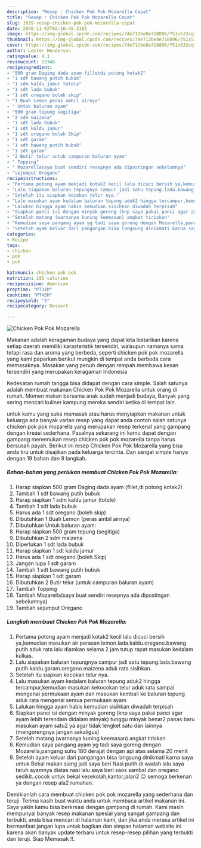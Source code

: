 ```yaml
---
description: "Resep : Chicken Pok Pok Mozarella Cepat"
title: "Resep : Chicken Pok Pok Mozarella Cepat"
slug: 1639-resep-chicken-pok-pok-mozarella-cepat
date: 2020-11-02T02:16:49.318Z
image: https://img-global.cpcdn.com/recipes/74e712be8e718896/751x532cq70/chicken-pok-pok-mozarella-foto-resep-utama.jpg
thumbnail: https://img-global.cpcdn.com/recipes/74e712be8e718896/751x532cq70/chicken-pok-pok-mozarella-foto-resep-utama.jpg
cover: https://img-global.cpcdn.com/recipes/74e712be8e718896/751x532cq70/chicken-pok-pok-mozarella-foto-resep-utama.jpg
author: Lester Henderson
ratingvalue: 4.1
reviewcount: 13348
recipeingredient:
- "500 gram Daging dada ayam filletdi potong kotak2"
- "1 sdt bawang putih bubuk"
- "1 sdm kaldu jamur totole"
- "1 sdt lada bubuk"
- "1 sdt oregano boleh skip"
- "1 Buah Lemon peras ambil airnya"
- " Untuk baluran ayam"
- "500 gram tepung segitiga"
- "2 sdm maizena"
- "1 sdt lada bubuk"
- "1 sdt kaldu jamur"
- "1 sdt oregano boleh Skip"
- "1 sdt garam"
- "1 sdt bawang putih bubuk"
- "1 sdt garam"
- "2 Butir telur untuk campuran baluran ayam"
- " Topping"
- " Mozarellasaya buat sendiri resepnya ada dipostingan sebelumnya"
- "sejumput Oregano"
recipeinstructions:
- "Pertama potong ayam menjadi kotak2 kecil lalu dicuci bersih ya,kemudian masukan air perasan lemon.lada.kaldu.oregano.bawang putih aduk rata lalu diamkan selama 2 jam tutup rapat masukan kedalam kulkas."
- "Lalu siapakan baluran tepungnya campur jadi satu tepung.lada.bawang putih.kaldu.garam.oregano.maizena aduk rata sisihkan."
- "Setelah itu siapkan kocokan telur nya."
- "Lalu masukan ayam kedalam baluran tepung aduk2 hingga tercampur,kemudian masukan kekocokan telur aduk rata sampai mengenai permukaan ayam dan masukan kembali ke baluran tepung aduk rata mengenai semua permukaan ayam"
- "Lalukan hingga ayam habis kemudian sisihkan diwadah terpisah"
- "Siapkan panci isi dengan minyak goreng (knp saya pakai panci agar ayam lebih terendam didalam minyak) tunggu minyak benar2 panas baru masukan ayam satu2 ya agar tidak lengket satu dan lainnya (mengorengnya jangan sekaligus)"
- "Setelah matang (warnanya kuning keemasan) angkat tiriskan"
- "Kemudian saya pangang ayam yg tadi saya goreng dengan Mozarella,pangang suhu 180 derajat dengan api atas selama 20 menit"
- "Setelah ayam keluar dari pangangan bisa langsung dinikmati karna saya untuk Bekal makan siang jadi saya beri Nasi putih di wadah lalu saya taruh ayamnya diatas nasi lalu saya beri saos sambal dan oregano sedikit..cocok untuk bekal kesekolah,kantor,jalan2 😉 semoga berkenan ya dengan resep ala2 rumahan."
categories:
- Recipe
tags:
- chicken
- pok
- pok

katakunci: chicken pok pok 
nutrition: 195 calories
recipecuisine: American
preptime: "PT31M"
cooktime: "PT45M"
recipeyield: "3"
recipecategory: Dessert

---
```



![Chicken Pok Pok Mozarella](https://img-global.cpcdn.com/recipes/74e712be8e718896/751x532cq70/chicken-pok-pok-mozarella-foto-resep-utama.jpg)

Makanan adalah keragaman budaya yang dapat kita lestarikan karena setiap daerah memiliki karasteristik tersendiri, walaupun namanya sama tetapi rasa dan aroma yang berbeda, seperti chicken pok pok mozarella yang kami paparkan berikut mungkin di tempat anda berbeda cara memasaknya. Masakan yang penuh dengan rempah membawa kesan tersendiri yang merupakan keragaman Indonesia



Kedekatan rumah tangga bisa didapat dengan cara simple. Salah satunya adalah membuat makanan Chicken Pok Pok Mozarella untuk orang di rumah. Momen makan bersama anak sudah menjadi budaya, Banyak yang sering mencari kuliner kampung mereka sendiri ketika di tempat lain.

untuk kamu yang suka memasak atau harus menyiapkan makanan untuk keluarga ada banyak varian resep yang dapat anda contoh salah satunya chicken pok pok mozarella yang merupakan resep terkenal yang gampang dengan kreasi sederhana. Pasalnya sekarang ini kamu dapat dengan gampang menemukan resep chicken pok pok mozarella tanpa harus bersusah payah.
Berikut ini resep Chicken Pok Pok Mozarella yang bisa anda tiru untuk disajikan pada keluarga tercinta. Dan sangat simple hanya dengan 19 bahan dan 9 langkah.


<!--inarticleads1-->

##### Bahan-bahan yang perlukan membuat Chicken Pok Pok Mozarella:

1. Harap siapkan 500 gram Daging dada ayam (fillet,di potong kotak2)
1. Tambah 1 sdt bawang putih bubuk
1. Harap siapkan 1 sdm kaldu jamur (totole)
1. Tambah 1 sdt lada bubuk
1. Harus ada 1 sdt oregano (boleh skip)
1. Dibutuhkan 1 Buah Lemon (peras ambil airnya)
1. Dibutuhkan  Untuk baluran ayam:
1. Harap siapkan 500 gram tepung (segitiga)
1. Dibutuhkan 2 sdm maizena
1. Diperlukan 1 sdt lada bubuk
1. Harap siapkan 1 sdt kaldu jamur
1. Harus ada 1 sdt oregano (boleh Skip)
1. Jangan lupa 1 sdt garam
1. Tambah 1 sdt bawang putih bubuk
1. Harap siapkan 1 sdt garam
1. Dibutuhkan 2 Butir telur (untuk campuran baluran ayam)
1. Tambah  Topping
1. Tambah  Mozarella(saya buat sendiri resepnya ada dipostingan sebelumnya)
1. Tambah sejumput Oregano




<!--inarticleads2-->

##### Langkah membuat  Chicken Pok Pok Mozarella:

1. Pertama potong ayam menjadi kotak2 kecil lalu dicuci bersih ya,kemudian masukan air perasan lemon.lada.kaldu.oregano.bawang putih aduk rata lalu diamkan selama 2 jam tutup rapat masukan kedalam kulkas.
1. Lalu siapakan baluran tepungnya campur jadi satu tepung.lada.bawang putih.kaldu.garam.oregano.maizena aduk rata sisihkan.
1. Setelah itu siapkan kocokan telur nya.
1. Lalu masukan ayam kedalam baluran tepung aduk2 hingga tercampur,kemudian masukan kekocokan telur aduk rata sampai mengenai permukaan ayam dan masukan kembali ke baluran tepung aduk rata mengenai semua permukaan ayam
1. Lalukan hingga ayam habis kemudian sisihkan diwadah terpisah
1. Siapkan panci isi dengan minyak goreng (knp saya pakai panci agar ayam lebih terendam didalam minyak) tunggu minyak benar2 panas baru masukan ayam satu2 ya agar tidak lengket satu dan lainnya (mengorengnya jangan sekaligus)
1. Setelah matang (warnanya kuning keemasan) angkat tiriskan
1. Kemudian saya pangang ayam yg tadi saya goreng dengan Mozarella,pangang suhu 180 derajat dengan api atas selama 20 menit
1. Setelah ayam keluar dari pangangan bisa langsung dinikmati karna saya untuk Bekal makan siang jadi saya beri Nasi putih di wadah lalu saya taruh ayamnya diatas nasi lalu saya beri saos sambal dan oregano sedikit..cocok untuk bekal kesekolah,kantor,jalan2 😉 semoga berkenan ya dengan resep ala2 rumahan.




Demikianlah cara membuat chicken pok pok mozarella yang sederhana dan teruji. Terima kasih buat waktu anda untuk membaca artikel makanan ini. Saya yakin kamu bisa berkreasi dengan gampang di rumah. Kami masih mempunyai banyak resep makanan spesial yang sangat gampang dan terbukti, anda bisa mencari di halaman kami, dan jika anda merasa artikel ini bermanfaat jangan lupa untuk bagikan dan simpan halaman website ini karena akan banyak update terbaru untuk resep-resep pilihan yang terbukti dan teruji. Siap Memasak !!. 
